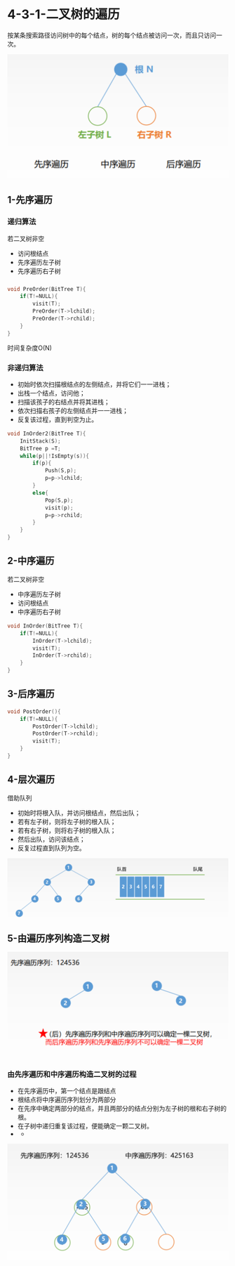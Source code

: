 # 4-3-1-二叉树的遍历

按某条搜索路径访问树中的每个结点，树的每个结点被访问一次，而且只访问一次。

![](../../.gitbook/assets/image%20%2823%29.png)

## 1-先序遍历

### 递归算法

若二叉树非空

* 访问根结点
* 先序遍历左子树
* 先序遍历右子树

### 

```c
void PreOrder(BitTree T){
    if(T!=NULL){
        visit(T);
        PreOrder(T->lchild);
        PreOrder(T->rchild);
    }
}
```

时间复杂度O\(N\)

### 非递归算法

* 初始时依次扫描根结点的左侧结点，并将它们一一进栈；
* 出栈一个结点，访问他；
* 扫描该孩子的右结点并将其进栈；
* 依次扫描右孩子的左侧结点并一一进栈；
* 反复该过程，直到判空为止。

```c
void InOrder2(BitTree T){
    InitStack(S);
    BitTree p =T;
    while(p||!IsEmpty(s)){
        if(p){
            Push(S,p);
            p=p->lchild;
        }
        else{
            Pop(S,p);
            visit(p);
            p=p->rchild;
        }
    }
}
```

## 2-中序遍历



若二叉树非空



* 中序遍历左子树
* 访问根结点
* 中序遍历右子树

```c
void InOrder(BitTree T){
    if(T!=NULL){
        InOrder(T->lchild);
        visit(T);
        InOrder(T->rchild);
    }
}
```

## 3-后序遍历



```c
void PostOrder(){
    if(T!=NULL){
        PostOrder(T->lchild);
        PostOrder(T->rchild);
        visit(T);
    }
}
```

## 4-层次遍历

借助队列

* 初始时将根入队，并访问根结点，然后出队；
* 若有左子树，则将左子树的根入队；
* 若有右子树，则将右子树的根入队；
* 然后出队，访问该结点；
* 反复过程直到队列为空。

![](../../.gitbook/assets/image%20%287%29.png)



## 5-由遍历序列构造二叉树

![](../../.gitbook/assets/image%20%28221%29.png)



### 由先序遍历和中序遍历构造二叉树的过程

* 在先序遍历中，第一个结点是跟结点
* 根结点将中序遍历序列划分为两部分
* 在先序中确定两部分的结点，并且两部分的结点分别为左子树的根和右子树的根。
* 在子树中递归重复该过程，便能确定一颗二叉树。
* * 
![](../../.gitbook/assets/image%20%28100%29.png)



